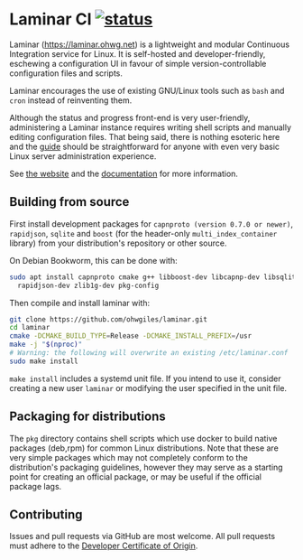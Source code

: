 # Laminar CI [![status](https://ci.ohwg.net/badge/laminar.svg)](https://ci.ohwg.net/jobs/laminar)

Laminar (https://laminar.ohwg.net) is a lightweight and modular Continuous Integration service for Linux. It is self-hosted and developer-friendly, eschewing a configuration UI in favour of simple version-controllable configuration files and scripts.

Laminar encourages the use of existing GNU/Linux tools such as `bash` and `cron` instead of reinventing them.

Although the status and progress front-end is very user-friendly, administering a Laminar instance requires writing shell scripts and manually editing configuration files. That being said, there is nothing esoteric here and the [guide](http://laminar.ohwg.net/docs.html) should be straightforward for anyone with even very basic Linux server administration experience.

See [the website](https://laminar.ohwg.net) and the [documentation](https://laminar.ohwg.net/docs.html) for more information.

## Building from source

First install development packages for `capnproto (version 0.7.0 or newer)`, `rapidjson`, `sqlite` and `boost` (for the header-only `multi_index_container` library) from your distribution's repository or other source.

On Debian Bookworm, this can be done with:

```bash
sudo apt install capnproto cmake g++ libboost-dev libcapnp-dev libsqlite3-dev \
  rapidjson-dev zlib1g-dev pkg-config
```

Then compile and install laminar with:

```bash
git clone https://github.com/ohwgiles/laminar.git
cd laminar
cmake -DCMAKE_BUILD_TYPE=Release -DCMAKE_INSTALL_PREFIX=/usr
make -j "$(nproc)"
# Warning: the following will overwrite an existing /etc/laminar.conf
sudo make install
```

`make install` includes a systemd unit file. If you intend to use it, consider creating a new user `laminar` or modifying the user specified in the unit file.

## Packaging for distributions

The `pkg` directory contains shell scripts which use docker to build native packages (deb,rpm) for common Linux distributions. Note that these are very simple packages which may not completely conform to the distribution's packaging guidelines, however they may serve as a starting point for creating an official package, or may be useful if the official package lags.

## Contributing

Issues and pull requests via GitHub are most welcome. All pull requests must adhere to the [Developer Certificate of Origin](https://developercertificate.org/).
